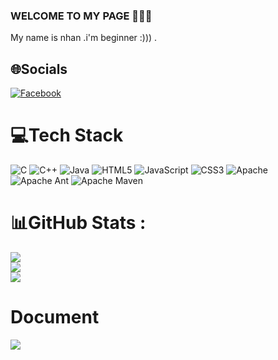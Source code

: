 ### WELCOME TO MY PAGE 👋👋👋
My name is nhan .i'm beginner :))) .<br>
## 🌐Socials
[![Facebook](https://img.shields.io/badge/Facebook-%231877F2.svg?logo=Facebook&logoColor=white)](https://facebook.com/https://www.facebook.com/nguen.thanhnhan.94?locale=vi_VN) 

# 💻Tech Stack
![C](https://img.shields.io/badge/c-%2300599C.svg?style=flat&logo=c&logoColor=white) ![C++](https://img.shields.io/badge/c++-%2300599C.svg?style=flat&logo=c%2B%2B&logoColor=white) ![Java](https://img.shields.io/badge/java-%23ED8B00.svg?style=flat&logo=java&logoColor=white) ![HTML5](https://img.shields.io/badge/html5-%23E34F26.svg?style=flat&logo=html5&logoColor=white) ![JavaScript](https://img.shields.io/badge/javascript-%23323330.svg?style=flat&logo=javascript&logoColor=%23F7DF1E) ![CSS3](https://img.shields.io/badge/css3-%231572B6.svg?style=flat&logo=css3&logoColor=white) ![Apache](https://img.shields.io/badge/apache-%23D42029.svg?style=flat&logo=apache&logoColor=white) ![Apache Ant](https://img.shields.io/badge/Apache%20Ant-A81C7D?style=flat&logo=Apache%20Ant&logoColor=white) ![Apache Maven](https://img.shields.io/badge/Apache%20Maven-C71A36?style=flat&logo=Apache%20Maven&logoColor=white)


# 📊GitHub Stats :
![](https://github-readme-stats.vercel.app/api?username=nhan23ejwaf&theme=radical&hide_border=false&include_all_commits=false&count_private=false)<br/>
![](https://github-readme-streak-stats.herokuapp.com/?user=nhan23ejwaf&theme=radical&hide_border=false)<br/>
![](https://github-readme-stats.vercel.app/api/top-langs/?username=nhan23ejwaf&theme=radical&hide_border=false&include_all_commits=false&count_private=false&layout=compact)

# Document 
<a href="https://github.com/nhan23ejwaf/Git/">
  <img align="center" src="https://github-readme-stats.vercel.app/api/pin/?username=nhan23ejwaf&repo=Git&theme=dark" />
</a>




